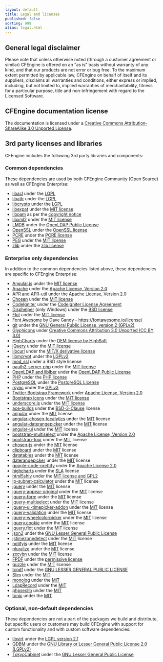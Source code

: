 ```yaml
---
layout: default
title: Legal and licenses
published: false
sorting: 999
alias: legal.html
---
```


## General legal disclaimer

Please note that unless otherwise noted (through a customer agreement or similar)
CFEngine is offered on an "as is" basis without warranty of
any kind, and that our products are not error or bug free. To the maximum
extent permitted by applicable law, CFEngine on behalf of itself and its
suppliers, disclaims all warranties and conditions, either express or implied,
including, but not limited to, implied warranties of merchantability, fitness
for a particular purpose, title and non-infringement with regard to the
Licensed Software.

## CFEngine documentation license

The documentation is licensed under a [Creative Commons Attribution-ShareAlike 3.0 Unported License](https://creativecommons.org/licenses/by-sa/3.0/deed.en_US).

## 3rd party licenses and libraries

CFEngine includes the following 3rd party libraries and components:

### Common dependencies

These dependencies are used by both CFEngine Community (Open Source) as well as CFEngine Enterprise:

* [libacl](https://savannah.nongnu.org/projects/acl) under the [LGPL](https://git.savannah.gnu.org/cgit/acl.git/tree/include/acl.h)
* [libattr](https://savannah.nongnu.org/projects/attr) under the [LGPL](https://git.savannah.gnu.org/cgit/attr.git/tree/include/libattr.h)
* [libcrypto](https://www.openssl.org/docs/manmaster/man7/crypto.html) under the [LGPL](https://api.libssh.org/master/libcrypto_8h_source.html)
* [libexpat](https://sourceforge.net/projects/expat/) under the [MIT license](https://opensource.org/license/mit/)
* [libpam](https://github.com/linux-pam/linux-pam) as per the [copyright notice](https://github.com/linux-pam/linux-pam/blob/master/COPYING)
* [libxml2](https://gitlab.gnome.org/GNOME/libxml2/-/wikis/FAQ) under the [MIT license](https://opensource.org/license/mit/)
* [LMDB](https://www.symas.com/lmdb) under the [OpenLDAP Public License](https://www.openldap.org/software/release/license.html)
* [OpenSSL](https://www.openssl.org) under the [OpenSSL license](https://www.openssl.org/source/license.html)
* [PCRE](https://www.pcre.org) under the [PCRE license](https://www.pcre.org/licence.txt)
* [PEG](https://piumarta.com/software/peg/) under the [MIT license](https://opensource.org/license/mit/)
* [zlib](https://www.zlib.net) under the [zlib license](https://www.zlib.net/zlib_license.html)

### Enterprise only dependencies

In addition to the common dependencies listed above, these dependencies are specific to CFEngine Enterprise:

* [Angular.js](https://angularjs.org) under the [MIT license](https://github.com/angular/angular.js/blob/master/LICENSE)
* [Apache](https://httpd.apache.org) under the [Apache License, Version 2.0](https://www.apache.org/licenses/LICENSE-2.0)
* [APR and APR-util](https://apr.apache.org) under the [Apache License, Version 2.0](https://www.apache.org/licenses/LICENSE-2.0)
* [Chosen](https://harvesthq.github.io/chosen/) under the [MIT license](https://github.com/harvesthq/chosen/blob/master/LICENSE.md)
* [CodeIgniter](https://codeigniter.com/) under the [CodeIgniter License Agreement](https://ellislab.com/codeigniter/user-guide/license.html)
* [Disphelper](https://disphelper.sourceforge.net) (only Windows) under the [BSD license](https://opensource.org/licenses/bsd-license.php)
* [Flot](https://www.flotcharts.org/) under the [MIT license](https://github.com/flot/flot/blob/master/LICENSE.txt)
* [Font Awesome](https://fontawesome.com/) by Dave Gandy - https://fontawesome.io/license/
* [git](https://git-scm.com) under the [GNU General Public License, version 2 (GPLv2)](https://opensource.org/licenses/GPL-2.0)
* [Glyphicons](https://glyphicons.com/license/) under [Creative Commons Attribution 3.0 Unported (CC BY 3.0)](https://creativecommons.org/licenses/by-sa/3.0/deed.en_US)
* [HighCharts](https://www.highcharts.com/) under the [OEM license by HighSoft](https://shop.highcharts.com/)
* [jQuery](https://jquery.com/) under the [MIT license](https://opensource.org/license/mit/)
* [libcurl](https://curl.se) under the [MIT/X derivative license](https://curl.se/docs/copyright.html)
* [libmcrypt](https://mcrypt.sourceforge.net) under the [LGPLv2](https://opensource.org/license/lgpl-license-html/)
* [mod_ssl](https://httpd.apache.org/docs/2.4/mod/mod_ssl.html) under a BSD style license
* [oauth2-server-php](https://github.com/bshaffer/oauth2-server-php) under the [MIT license](https://github.com/bshaffer/oauth2-server-php/blob/develop/LICENSE)
* [OpenLDAP and liblber](https://www.openldap.org) under the [OpenLDAP Public License](https://www.openldap.org/software/release/license.html)
* [PHP](https://php.net) under the [PHP license](https://www.php.net/license/3_01.txt)
* [PostgreSQL](https://www.postgresql.org) under the [PostgreSQL License](https://opensource.org/licenses/postgresql)
* [rsync](https://rsync.samba.org) under the [GPLv3](https://rsync.samba.org/GPL.html)
* [Twitter Bootstrap Framework](https://getbootstrap.com) under [Apache License, Version 2.0](https://www.apache.org/licenses/LICENSE-2.0)
* [Bootstrap Icons](https://icons.getbootstrap.com) under the [MIT license](https://github.com/twbs/icons/blob/main/LICENSE)
* [underscore.js](https://underscorejs.org) under the [MIT license](https://opensource.org/license/mit/)
* [ace-builds](https://github.com/ajaxorg/ace-builds) under the [BSD-3-Clause](https://github.com/ajaxorg/ace-builds/blob/master/LICENSE) license
* [angular](http://angularjs.org) under the [MIT](https://github.com/angular/angular.js/blob/master/LICENSE) license
* [angular-chosen-localytics](http://github.com/leocaseiro/angular-chosen) under the [MIT](https://github.com/leocaseiro/angular-chosen/blob/master/LICENSE) license
* [angular-daterangepicker](https://github.com/fragaria/angular-daterangepicker) under the [MIT](https://github.com/fragaria/angular-daterangepicker/blob/master/LICENSE.md) license
* [angular-ui](https://github.com/buildium/angular-ui) under the [MIT](https://github.com/buildium/angular-ui/blob/master/LICENSE) license
* [bootstrap-multiselect](http://davidstutz.github.io/bootstrap-multiselect/) under the [Apache License, Version 2.0](http://davidstutz.github.io/bootstrap-multiselect/#license)
* [bootstrap-tour](http://bootstraptour.com) under the [MIT](https://github.com/sorich87/bootstrap-tour/blob/master/LICENSE) license
* [chosen-js](https://harvesthq.github.io/chosen/) under the [MIT](https://github.com/harvesthq/chosen/blob/master/LICENSE.md) license
* [clipboard](https://clipboardjs.com) under the [MIT](https://github.com/zenorocha/clipboard.js/blob/master/LICENSE) license
* [datatables](http://datatables.net) under the [MIT](https://datatables.net/license/mit) license
* [daterangepicker](https://github.com/dangrossman/daterangepicker) under the [MIT](https://github.com/dangrossman/daterangepicker/blob/master/README.md#license) license
* [google-code-prettify](https://www.npmjs.com/package/google-code-prettify) under the [Apache License 2.0](https://github.com/googlearchive/code-prettify/blob/master/COPYING)
* [highcharts](http://www.highcharts.com) under the [SLA](https://shop.highcharts.com/license) license
* [html5shiv](https://github.com/aFarkas/html5shiv#readme) under the [MIT license and GPL2](https://github.com/aFarkas/html5shiv/blob/master/MIT%20and%20GPL2%20licenses.md)
* [ip-subnet-calculator](https://github.com/franksrevenge/IPSubnetCalculator) under the [MIT](https://github.com/salieri/IPSubnetCalculator/blob/master/LICENSE) license
* [jquery](https://jquery.com) under the [MIT](https://github.com/salieri/IPSubnetCalculator/blob/master/LICENSE) license
* [jquery-appear-original](https://github.com/morr/jquery.appear) under the [MIT](https://github.com/morr/jquery.appear/blob/master/LICENSE) license
* [jquery-form](https://github.com/jquery-form/form) under the [MIT](https://github.com/jquery-form/form/blob/master/LICENSE) license
* [jquery-multiselect](https://github.com/techhysahil/jquery-MultiSelect) under the [MIT](https://github.com/techhysahil/jquery-MultiSelect/blob/master/LICENSE) license
* [jquery-ui-timepicker-addon](http://trentrichardson.com/examples/timepicker) under the [MIT](https://github.com/trentrichardson/jQuery-Timepicker-Addon?tab=License-1-ov-file) license
* [jquery-validation](https://jqueryvalidation.org/) under the [MIT](https://github.com/jquery-validation/jquery-validation/blob/master/LICENSE.md) license
* [jquery-wheelcolorpicker](https://raffer.one/projects/jquery-wheelcolorpicker) under the [MIT](https://github.com/fujaru/jquery-wheelcolorpicker/blob/master/LICENSE) license
* [jquery.cookie](https://github.com/carhartl/jquery-cookie) under the [MIT](https://github.com/carhartl/jquery-cookie/blob/master/MIT-LICENSE.txt) license
* [jquery.flot](https://www.npmjs.com/package/jquery.flot) under the [MIT](https://github.com/flot/flot/blob/master/LICENSE.txt) license
* [json2](http://github.com/SamuraiJack/JSON2/tree) under the [GNU Lesser General Public License](https://github.com/canonic-epicure/JSON2/blob/master/README.md#copyright-and-license)
* [jstimezonedetect](https://github.com/pellepim/jstimezonedetect) under the [MIT](https://github.com/pellepim/jstimezonedetect/blob/master/LICENCE.txt) license
* [notifyjs](https://notifyjs.jpillora.com/) under the [MIT](https://github.com/jpillora/notifyjs/blob/master/LICENSE) license
* [pluralize](https://github.com/blakeembrey/pluralize) under the [MIT](https://github.com/plurals/pluralize/blob/master/LICENSE) license
* [zxcvbn](https://github.com/dropbox/zxcvbn) under the [MIT](https://github.com/dropbox/zxcvbn/blob/master/LICENSE.txt) license
* [FPDF](http://www.fpdf.org/) under the [permissive license](https://github.com/Setasign/FPDF/blob/master/license.txt)
* [guzzle](https://docs.guzzlephp.org/) under the [MIT](https://docs.guzzlephp.org/en/stable/overview.html#license) license
* [tcpdf](https://tcpdf.org/) under the [GNU LESSER GENERAL PUBLIC LICENSE](https://tcpdf.org/docs/license/)
* [Slim](https://www.slimframework.com/) under the [MIT](https://github.com/slimphp/Slim/blob/4.x/LICENSE.md)
* [monolog](https://seldaek.github.io/monolog/) under the [MIT](https://github.com/Seldaek/monolog/blob/master/LICENSE)
* [LdapRecord](https://ldaprecord.com/) under the [MIT](https://github.com/DirectoryTree/LdapRecord/blob/master/license.md)
* [phpseclib](https://phpseclib.com/) under the [MIT](https://github.com/phpseclib/phpseclib/blob/master/LICENSE)
* [tonic](http://peej.github.com/tonic/) under the [MIT](https://github.com/peej/tonic/blob/master/LICENSE)

### Optional, non-default dependencies

These dependencies are not a part of the packages we build and distribute, but specific users or customers may build CFEngine with support for custom functionality and with custom software dependencies:

* [libvirt](https://libvirt.org/) under the [LGPL version 2.1](https://www.opensource.org/licenses/lgpl-license.html)
* [QDBM](https://sourceforge.net/projects/qdbm/) under the [GNU Library or Lesser General Public License 2.0 (LGPLv2)](https://www.opensource.org/licenses/lgpl-license.html)
* [TokyoCabinet](https://github.com/hthetiot/Tokyo-Cabinet) under the [GNU Lesser General Public License](https://www.opensource.org/licenses/lgpl-license.html)
